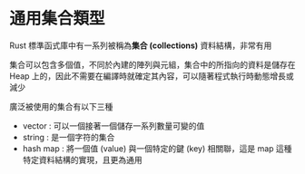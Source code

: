 # 通用集合類型

Rust 標準函式庫中有一系列被稱為**集合 (collections)** 資料結構，非常有用

集合可以包含多個值，不同於內建的陣列與元組，集合中的所指向的資料是儲存在 Heap 上的，因此不需要在編譯時就確定其內容，可以隨著程式執行時動態增長或減少

廣泛被使用的集合有以下三種

- vector : 可以一個接著一個儲存一系列數量可變的值
- string : 是一個字符的集合
- hash map : 將一個值 (value) 與一個特定的鍵 (key) 相關聯，這是 map 這種特定資料結構的實現，且更為通用
